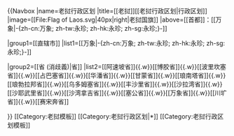 {{Navbox
|name=老挝行政区划
|title=[[老挝]][[老挝行政区划|行政区划]]
|image=[[File:Flag of Laos.svg|40px|right|老挝国旗]]
|above=[[首都]]：[[万象|-{zh-cn:万象; zh-tw:永珍; zh-hk:永珍; zh-sg:永珍;}-]]

|group1=[[直辖市]]
|list1=[[万象|-{zh-cn:万象; zh-tw:永珍; zh-hk:永珍; zh-sg:永珍;}-]]

|group2=[[省 (消歧義)|省]]
|list2=[[阿速坡省]]{{.w}}[[博胶省]]{{.w}}[[波里坎塞省]]{{.w}}[[占巴塞省]]{{.w}}[[华潘省]]{{.w}}[[甘蒙省]]{{.w}}[[琅南塔省]]{{.w}}[[琅勃拉邦省]]{{.w}}[[乌多姆塞省]]{{.w}}[[丰沙里省]]{{.w}}[[沙拉湾省]]{{.w}}[[沙耶武里省]]{{.w}}[[沙湾拿吉省]]{{.w}}[[塞公省]]{{.w}}[[万象省]]{{.w}}[[川圹省]]{{.w}}[[赛宋奔省]]

}}<noinclude>
[[Category:老挝模板]]
[[Category:老挝行政区划|*]]
[[Category:老挝行政区划模板]]
</noinclude>